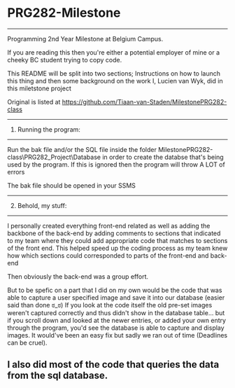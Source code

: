 # PRG282-Milestone
-------------------------
Programming 2nd Year Milestone at Belgium Campus.

If you are reading this then you're either a potential employer of mine or a cheeky BC student trying to copy code.

This README will be split into two sections; Instructions on how to launch this thing and then some background on the work I, Lucien van Wyk, did in this miletstone project

Original is listed at https://github.com/Tiaan-van-Staden/MilestonePRG282-class

-------------------------
1) Running the program:
-------------------------
Run the bak file and/or the SQL file inside the folder 
MilestonePRG282-class\PRG282_Project\Database
in order to create the databse that's being used by the program. 
If this is ignored then the program will throw A LOT of errors

The bak file should be opened in your SSMS



------------------------- 	
2) Behold, my stuff:
-------------------------	

I personally created everything front-end related as well as adding the backbone of the back-end by adding comments to sections that indicated to my team where they could add appropriate code that matches to sections of the front end. This helped speed up the coding process as my team knew how which sections could corresponded to parts of the front-end and back-end

Then obviously the back-end was a group effort.

But to be spefic on a part that I did on my own would be the code that was able to capture a user specified image and save it into our database 
(easier said than done ಠ_ಠ)
If you look at the code itself the old pre-set images weren't captured correctly and thus didn't show in the database table... but if you scroll down and looked at the newer entries, or added your own entry through the program, you'd see the database is able to capture and display images. It would've been an easy fix but sadly we ran out of time (Deadlines can be cruel).

I also did most of the code that queries the data from the sql database.
-------------------------	
